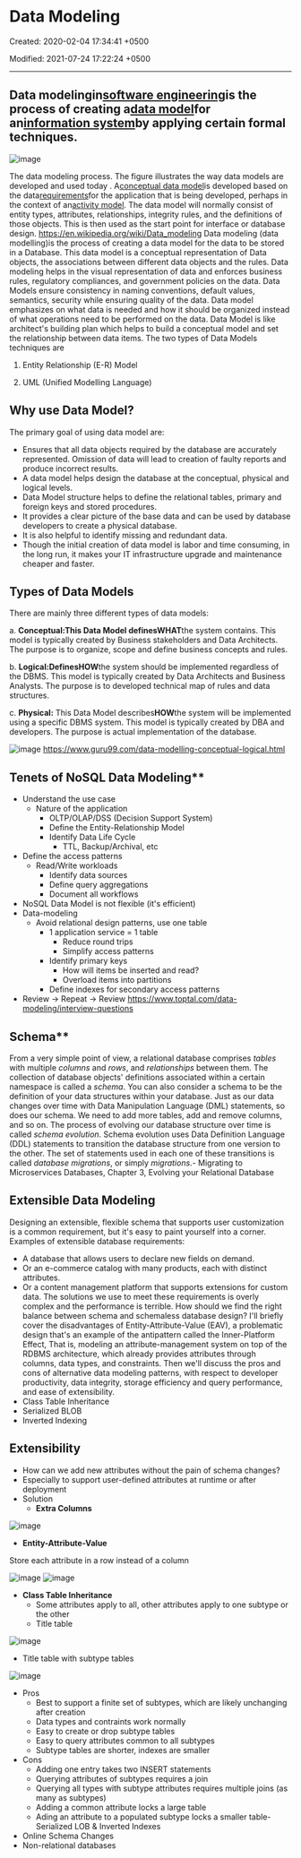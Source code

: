 # Data Modeling

Created: 2020-02-04 17:34:41 +0500

Modified: 2021-07-24 17:22:24 +0500

---

## Data modelingin[software engineering](https://en.wikipedia.org/wiki/Software_engineering)is the process of creating a[data model](https://en.wikipedia.org/wiki/Data_model)for an[information system](https://en.wikipedia.org/wiki/Information_system)by applying certain formal techniques.
![image](media/Data-Modeling-image1.png)

The data modeling process. The figure illustrates the way data models are developed and used today . A[conceptual data model](https://en.wikipedia.org/wiki/Conceptual_schema)is developed based on the data[requirements](https://en.wikipedia.org/wiki/Requirement)for the application that is being developed, perhaps in the context of an[activity model](https://en.wikipedia.org/wiki/Activity_diagram). The data model will normally consist of entity types, attributes, relationships, integrity rules, and the definitions of those objects. This is then used as the start point for interface or database design.
<https://en.wikipedia.org/wiki/Data_modeling>
Data modeling (data modelling)is the process of creating a data model for the data to be stored in a Database. This data model is a conceptual representation of Data objects, the associations between different data objects and the rules. Data modeling helps in the visual representation of data and enforces business rules, regulatory compliances, and government policies on the data. Data Models ensure consistency in naming conventions, default values, semantics, security while ensuring quality of the data.
Data model emphasizes on what data is needed and how it should be organized instead of what operations need to be performed on the data. Data Model is like architect's building plan which helps to build a conceptual model and set the relationship between data items.
The two types of Data Models techniques are

1.  Entity Relationship (E-R) Model

2.  UML (Unified Modelling Language)
## Why use Data Model?

The primary goal of using data model are:
-   Ensures that all data objects required by the database are accurately represented. Omission of data will lead to creation of faulty reports and produce incorrect results.
-   A data model helps design the database at the conceptual, physical and logical levels.
-   Data Model structure helps to define the relational tables, primary and foreign keys and stored procedures.
-   It provides a clear picture of the base data and can be used by database developers to create a physical database.
-   It is also helpful to identify missing and redundant data.
-   Though the initial creation of data model is labor and time consuming, in the long run, it makes your IT infrastructure upgrade and maintenance cheaper and faster.
## Types of Data Models

There are mainly three different types of data models:

a.  **Conceptual:**This Data Model defines**WHAT**the system contains. This model is typically created by Business stakeholders and Data Architects. The purpose is to organize, scope and define business concepts and rules.

b.  **Logical:**Defines**HOW**the system should be implemented regardless of the DBMS. This model is typically created by Data Architects and Business Analysts. The purpose is to developed technical map of rules and data structures.

c.  **Physical:** This Data Model describes**HOW**the system will be implemented using a specific DBMS system. This model is typically created by DBA and developers. The purpose is actual implementation of the database.

![image](media/Data-Modeling-image2.png)
<https://www.guru99.com/data-modelling-conceptual-logical.html>

## Tenets of NoSQL Data Modeling**
-   Understand the use case
    -   Nature of the application
        -   OLTP/OLAP/DSS (Decision Support System)
        -   Define the Entity-Relationship Model
        -   Identify Data Life Cycle
            -   TTL, Backup/Archival, etc
-   Define the access patterns
    -   Read/Write workloads
        -   Identify data sources
        -   Define query aggregations
        -   Document all workflows
-   NoSQL Data Model is not flexible (it's efficient)
-   Data-modeling
    -   Avoid relational design patterns, use one table
        -   1 application service = 1 table
            -   Reduce round trips
            -   Simplify access patterns
        -   Identify primary keys
            -   How will items be inserted and read?
            -   Overload items into partitions
        -   Define indexes for secondary access patterns
-   Review -> Repeat -> Review
<https://www.toptal.com/data-modeling/interview-questions>

## Schema**

From a very simple point of view, a relational database comprises *tables* with multiple *columns* and *rows*, and *relationships* between them. The collection of database objects' definitions associated within a certain namespace is called a *schema*. You can also consider a schema to be the definition of your data structures within your database.
Just as our data changes over time with Data Manipulation Language (DML) statements, so does our schema. We need to add more tables, add and remove columns, and so on. The process of evolving our database structure over time is called *schema evolution*.
Schema evolution uses Data Definition Language (DDL) statements to transition the database structure from one version to the other. The set of statements used in each one of these transitions is called *database migrations*, or simply *migrations*.-   Migrating to Microservices Databases, Chapter 3, Evolving your Relational Database
## Extensible Data Modeling

Designing an extensible, flexible schema that supports user customization is a common requirement, but it's easy to paint yourself into a corner.
Examples of extensible database requirements:
-   A database that allows users to declare new fields on demand.
-   Or an e-commerce catalog with many products, each with distinct attributes.
-   Or a content management platform that supports extensions for custom data.
The solutions we use to meet these requirements is overly complex and the performance is terrible. How should we find the right balance between schema and schemaless database design?
I'll briefly cover the disadvantages of Entity-Attribute-Value (EAV), a problematic design that's an example of the antipattern called the Inner-Platform Effect, That is, modeling an attribute-management system on top of the RDBMS architecture, which already provides attributes through columns, data types, and constraints.
Then we'll discuss the pros and cons of alternative data modeling patterns, with respect to developer productivity, data integrity, storage efficiency and query performance, and ease of extensibility.
-   Class Table Inheritance
-   Serialized BLOB
-   Inverted Indexing
## Extensibility
-   How can we add new attributes without the pain of schema changes?
-   Especially to support user-defined attributes at runtime or after deployment
-   Solution
    -   **Extra Columns**

![image](media/Data-Modeling-image3.jpg)
-   **Entity-Attribute-Value**

Store each attribute in a row instead of a column

![image](media/Data-Modeling-image4.jpeg)
![image](media/Data-Modeling-image5.jpeg)
-   **Class Table Inheritance**
    -   Some attributes apply to all, other attributes apply to one subtype or the other
    -   Title table

![image](media/Data-Modeling-image6.jpeg)
-   Title table with subtype tables

![image](media/Data-Modeling-image7.jpeg)
-   Pros
    -   Best to support a finite set of subtypes, which are likely unchanging after creation
    -   Data types and contraints work normally
    -   Easy to create or drop subtype tables
    -   Easy to query attributes common to all subtypes
    -   Subtype tables are shorter, indexes are smaller
-   Cons
    -   Adding one entry takes two INSERT statements
    -   Querying attributes of subtypes requires a join
    -   Querying all types with subtype attributes requires multiple joins (as many as subtypes)
    -   Adding a common attribute locks a large table
    -   Ading an attribute to a populated subtype locks a smaller table-   Serialized LOB & Inverted Indexes
-   Online Schema Changes
-   Non-relational databases
